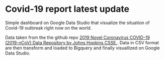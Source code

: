 # Covid-19 report latest update

Simple dashboard on Google Data Studio that visualize the situation of Covid-19 outbreak right now on the world. 

Data taken from the the github repo [2019 Novel Coronavirus COVID-19 (2019-nCoV) Data Repository by Johns Hopkins CSSE.](https://github.com/CSSEGISandData/COVID-19). Data in CSV format are then transform and loaded to Bigquery and finally visuallized on Google Data Studio.